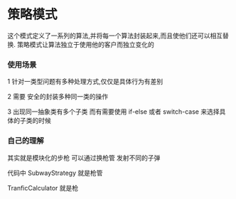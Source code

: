 # 策略模式

 这个模式定义了一系列的算法,并将每一个算法封装起来,而且使他们还可以相互替换.
 策略模式让算法独立于使用他的客户而独立变化的
 
### 使用场景

 1 针对一类型问题有多种处理方式,仅仅是具体行为有差别

 2 需要 安全的封装多种同一类的操作

 3 出现同一抽象类有多个子类 而有需要使用 if-else 或者 switch-case 来选择具体的子类的时候


 
### 自己的理解

 其实就是模块化的步枪 可以通过换枪管 发射不同的子弹

 代码中 SubwayStrategy 就是枪管 

 TranficCalculator 就是枪
